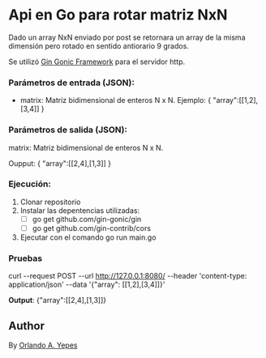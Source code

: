 
# Api en Go para rotar matriz NxN

  Dado un array NxN enviado por post se retornara un array de la misma dimensión pero rotado en sentido antiorario 9 grados.
  
  Se utilizó [Gin Gonic Framework](https://github.com/gin-gonic/gin) para el servidor http.

  
### Parámetros de entrada (JSON):
- matrix: Matriz bidimensional de enteros N x N.
Ejemplo:
{ "array":[[1,2],[3,4]] }
 
### Parámetros de salida (JSON):
matrix: Matriz bidimensional de enteros N x N.

Oupput: {  "array":[[2,4],[1,3]]  }
### Ejecución:
1. Clonar repositorio
2. Instalar las depentencias utilizadas:
	- [ ] go get github.com/gin-gonic/gin
	- [ ] go get github.com/gin-contrib/cors
3. Ejecutar con el comando go run main.go

### Pruebas
curl --request POST --url http://127.0.0.1:8080/ --header 'content-type: application/json' --data '{"array": [[1,2],[3,4]]}'

**Output**:  {"array":[[2,4],[1,3]]}
  
## Author
By [Orlando A. Yepes](https://www.linkedin.com/in/orlando-andr%C3%A9s-yepes-miquilena-9649544a/)
